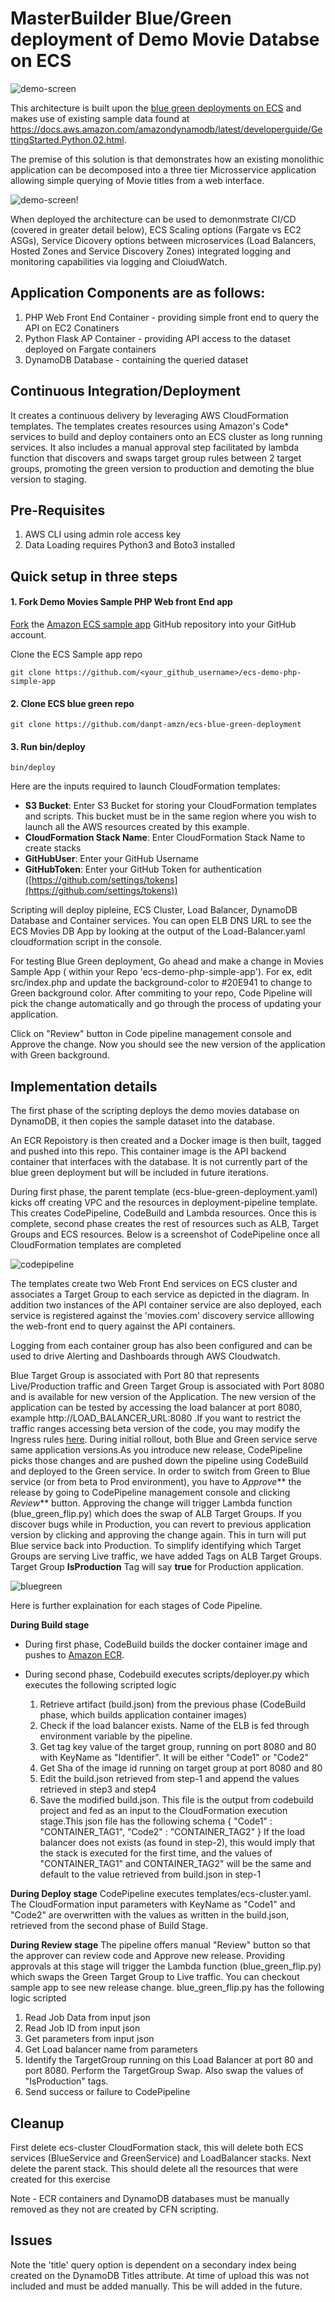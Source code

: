 # MasterBuilder Blue/Green deployment of Demo Movie Databse on ECS
![demo-screen](images/Demo-app.png)

This architecture is built upon the [blue green deployments on ECS](https://aws.amazon.com/blogs/compute/bluegreen-deployments-with-amazon-ecs/) and makes use of existing sample data found at https://docs.aws.amazon.com/amazondynamodb/latest/developerguide/GettingStarted.Python.02.html. 

The premise of this solution is that demonstrates how an existing monolithic application can be decomposed into a three tier Microsservice application allowing simple querying of Movie titles from a web interface. 

![demo-screen](images/query.png)!

When deployed the architecture can be used to demonmstrate CI/CD (covered in greater detail below), ECS Scaling options (Fargate vs EC2 ASGs), Service Dicovery options between microservices (Load Balancers, Hosted Zones and Service Discovery Zones) integrated logging and monitoring capabilities via logging and CloiudWatch.

## Application Components are as follows:
1) PHP Web Front End Container - providing simple front end to query the API on EC2 Conatiners
2) Python Flask AP Container - providing API access to the dataset deployed on Fargate containers
3) DynamoDB Database - containing the queried dataset


## Continuous Integration/Deployment
It creates a continuous delivery by leveraging AWS CloudFormation templates. The templates creates resources using Amazon's Code* services to build and deploy containers onto an ECS cluster as long running services. It also includes a manual approval step facilitated by lambda function that discovers and swaps target group rules between 2 target groups, promoting the green version to production and demoting the blue version to staging.

## Pre-Requisites
1) AWS CLI using admin role access key
2) Data Loading requires Python3 and Boto3 installed 


## Quick setup in three steps

#### 1. Fork Demo Movies Sample PHP Web front End app

[Fork](https://help.github.com/articles/fork-a-repo/) the [Amazon ECS sample app](https://github.com/danpt-amzn/ecs-demo-php-simple-app) GitHub repository into your GitHub account.

Clone the ECS Sample app repo 
```console
git clone https://github.com/<your_github_username>/ecs-demo-php-simple-app
```

#### 2. Clone ECS blue green repo

```console
git clone https://github.com/danpt-amzn/ecs-blue-green-deployment
```

#### 3. Run bin/deploy
```console
bin/deploy
```

Here are the inputs required to launch CloudFormation templates:
  * **S3 Bucket**: Enter S3 Bucket for storing your CloudFormation templates and scripts. This bucket must be in the same region where you wish to launch all the AWS resources created by this example.
  * **CloudFormation Stack Name**: Enter CloudFormation Stack Name to create stacks
  * **GitHubUser**: Enter your GitHub Username
  * **GitHubToken**: Enter your GitHub Token for authentication ([https://github.com/settings/tokens](https://github.com/settings/tokens))

Scripting will deploy pipleine, ECS Cluster, Load Balancer, DynamoDB Database and Container services.
You can open ELB DNS URL to see the ECS Movies DB App by looking at the output of the Load-Balancer.yaml cloudformation script in the console.

For testing Blue Green deployment, Go ahead and make a change in Movies Sample App ( within your Repo 'ecs-demo-php-simple-app'). For ex, edit src/index.php and update the background-color to #20E941 to change to Green background color. After commiting to your repo, Code Pipeline will pick the change automatically and go through the process of updating your application. 

Click on "Review" button in Code pipeline management console and Approve the change. Now you should see the new version of the application with Green background. 

## Implementation details
The first phase of the scripting deploys the demo movies database on DynamoDB, it then copies the sample dataset into the database.

An ECR Repoistory is then created and a Docker image is then built, tagged and pushed into this repo. This container image is the API backend container that interfaces with the database. It is not currently part of the blue green deployment but will be included in future iterations.

During first phase, the parent template (ecs-blue-green-deployment.yaml) kicks off creating VPC and the resources in deployment-pipeline template.
This creates CodePipeline, CodeBuild and Lambda resources. Once this is complete, second phase creates the rest of resources such as ALB,
Target Groups and ECS resources. Below is a screenshot of CodePipeline once all CloudFormation templates are completed

![codepipeline](images/codepipeline1.png)

The templates create two Web Front End services on ECS cluster and associates a Target Group to each service as depicted in the diagram. In addition two instances of the API container service are also deployed, each service is registered against the 'movies.com' discovery service alllowing the web-front end to query against the API containers.

Logging from each container group has also been configured and can be used to drive Alerting and Dashboards through AWS Cloudwatch.

Blue Target Group is associated with Port 80 that represents Live/Production traffic and Green Target Group is associated with Port 8080 and is available for new version of the Application.
The new version of the application can be tested by accessing the load balancer at port 8080, example http://LOAD_BALANCER_URL:8080 .If you want to restrict the traffic ranges accessing beta version of the code, you may modify the Ingress rules [here](https://github.com/awslabs/ecs-blue-green-deployment/blob/master/templates/load-balancer.yaml#L30).
During initial rollout, both Blue and Green service serve same application versions.As you introduce new release, CodePipeline picks those changes and are pushed down the pipeline using CodeBuild and deployed to the Green service. In order to switch from Green to Blue service (or from beta to Prod environment), you have to _Approve_** the release by going to CodePipeline management console and clicking _Review_** button. Approving the change will trigger Lambda function (blue_green_flip.py) which does the swap of ALB Target Groups. If you discover bugs while in Production, you can revert to previous application version by clicking and approving the change again. This in turn will put Blue service back into Production. To simplify identifying which Target Groups are serving Live traffic, we have added Tags on ALB Target Groups. Target Group **IsProduction** Tag will say **true** for Production application.

![bluegreen](images/ecs-bluegreen.png)

Here is further explaination for each stages of Code Pipeline.  

**During Build stage**

* During first phase, CodeBuild builds the docker container image and pushes to [Amazon ECR](https://aws.amazon.com/ecr/).
 
* During second phase, Codebuild executes scripts/deployer.py which executes the following scripted logic

  1. Retrieve artifact (build.json) from the previous phase (CodeBuild phase, which builds application container images)
  2. Check if the load balancer exists. Name of the ELB is fed through environment variable by the pipeline.
  3. Get tag key value of the target group, running on port 8080 and 80 with KeyName as "Identifier". It will be either "Code1" or "Code2"
  4. Get Sha of the image id running on target group at port 8080 and 80
  5. Edit the build.json retrieved from step-1 and append the values retrieved in step3 and step4
  6. Save the modified build.json. This file is the output from codebuild project and fed as an input to the CloudFormation
     execution stage.This json file has the following schema
      {
        "Code1" : "CONTAINER_TAG1",
        "Code2" : "CONTAINER_TAG2"
      }
  If the load balancer does not exists (as found in step-2), this would imply that the stack is executed for the first time, and the values of "CONTAINER_TAG1" and CONTAINER_TAG2" will be the same and default to the
  value retrieved from build.json in step-1

**During Deploy stage** 
CodePipeline executes templates/ecs-cluster.yaml. The CloudFormation input parameters with KeyName as "Code1" and "Code2" are overwritten with the values as written in the build.json, retrieved from the second phase of Build Stage.

**During Review stage** 
The pipeline offers manual "Review" button so that the approver can review code and Approve new release.
Providing approvals at this stage will trigger the Lambda function (blue_green_flip.py) which swaps the Green Target Group to Live traffic. You can checkout sample app to see new release change. blue_green_flip.py has the following logic scripted

   1. Read Job Data from input json
   2. Read Job ID from input json
   3. Get parameters from input json
   4. Get Load balancer name from parameters
   5. Identify the TargetGroup running on this Load Balancer at port 80 and port 8080. Perform the TargetGroup Swap. Also swap the values of "IsProduction" tags.
   6. Send success or failure to CodePipeline

## Cleanup
First delete ecs-cluster CloudFormation stack, this will delete both ECS services (BlueService and GreenService) and LoadBalancer stacks. Next delete the parent stack. This should delete all the resources that were created for this exercise 

Note - ECR containers and DynamoDB databases must be manually removed as they not are created by CFN scripting.

## Issues
Note the 'title' query option is dependent on a secondary index being created on the DynamoDB Titles attribute. At time of upload this was not included and must be added manually. This be will added in the future.


